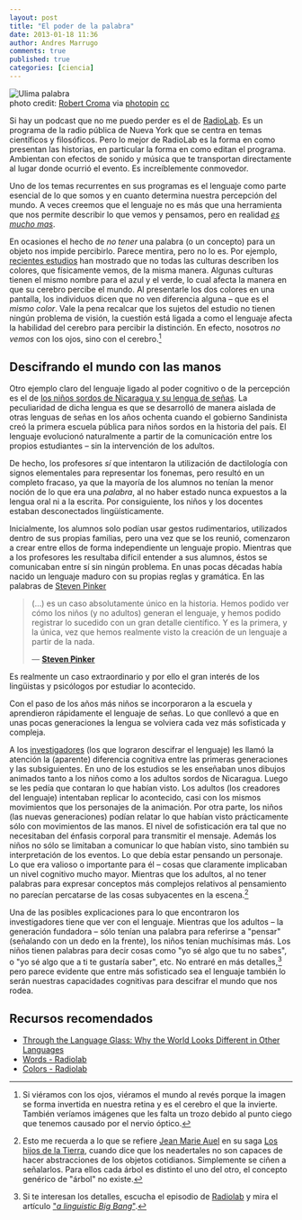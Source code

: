 ```yaml
---
layout: post
title: "El poder de la palabra"
date: 2013-01-18 11:36
author: Andres Marrugo
comments: true
published: true
categories: [ciencia]
---
```


<div class="aic" style="width:500px"><img src="http://d.pr/i/srzb+" alt="Ulima palabra"><br>
photo credit: <a href="http://www.flickr.com/photos/croma/451296682/">Robert Croma</a> via <a href="http://photopin.com">photopin</a> <a href="http://creativecommons.org/licenses/by-nc-sa/2.0/">cc</a></div>


Si hay un podcast que no me puedo perder es el de [RadioLab][9]. Es un programa de la radio pública de Nueva York que se centra en temas científicos y filosóficos. Pero lo mejor de RadioLab es la forma en como presentan las historias, en particular la forma en como editan el programa. Ambientan con efectos de sonido y música que te transportan directamente al lugar donde ocurrió el evento. Es increíblemente conmovedor. 

Uno de los temas recurrentes en sus programas es el lenguaje como parte esencial de lo que somos y en cuanto determina nuestra percepción del mundo. A veces creemos que el lenguaje no es más que una herramienta que nos permite describir lo que vemos y pensamos, pero en realidad [*es mucho mas*][4]. 

<!--more--> 

En ocasiones el hecho de *no tener* una palabra (o un concepto) para un objeto nos impide percibirlo. Parece mentira, pero no lo es. Por ejemplo,  [recientes estudios][6] han mostrado que no todas las culturas describen los colores, que físicamente vemos, de la misma manera. Algunas culturas tienen el mismo nombre para el azul y el verde, lo cual afecta la manera en que su cerebro percibe el mundo. Al presentarle los dos colores en una pantalla, los individuos dicen que no ven diferencia alguna – que es el *mismo color*. Vale la pena recalcar que los sujetos del estudio no tienen ningún problema de visión, la cuestión está ligada a como el lenguaje afecta la habilidad del cerebro para percibir la distinción. En efecto, nosotros *no vemos* con los ojos, sino con el cerebro.[^fn2] 


## Descifrando el mundo con las manos

Otro ejemplo claro del lenguaje ligado al poder cognitivo o de la percepción es el de [los niños sordos de Nicaragua y su lengua de señas][1]. La peculiaridad de dicha lengua es que se desarrolló de manera aislada de otras lenguas de señas en los años ochenta cuando el gobierno Sandinista creó la primera escuela pública para niños sordos en la historia del país. El lenguaje evolucionó naturalmente a partir de la comunicación entre los propios estudiantes – sin la intervención de los adultos. 

De hecho, los profesores *sí* que intentaron la utilización de dactilología con signos elementales para representar los fonemas, pero resultó en un completo fracaso, ya que la mayoría de los alumnos no tenían la menor noción de lo que era una *palabra*, al no haber estado nunca expuestos a la lengua oral ni a la escrita. Por consiguiente, los niños y los docentes estaban desconectados lingüísticamente.

Inicialmente, los alumnos solo podían usar gestos rudimentarios, utilizados dentro de sus propias familias, pero una vez que se los reunió, comenzaron a crear entre ellos de forma independiente un lenguaje propio. Mientras que a los profesores les resultaba difícil entender a sus alumnos, éstos se comunicaban entre sí sin ningún problema. En unas pocas décadas había nacido un lenguaje maduro con su propias reglas y gramática. En las palabras de [Steven Pinker][3]

>(...) es un caso absolutamente único en la historia. Hemos podido ver cómo los niños (y no adultos) generan el lenguaje, y hemos podido registrar lo sucedido con un gran detalle científico. Y es la primera, y la única, vez que hemos realmente visto la creación de un lenguaje a partir de la nada.
>
> — [**Steven Pinker**][3]

Es realmente un caso extraordinario y por ello el gran interés de los lingüistas y psicólogos por estudiar lo acontecido. 

Con el paso de los años más niños se incorporaron a la escuela y aprendieron rápidamente el lenguaje de señas. Lo que conllevó a que en unas pocas generaciones la lengua se volviera cada vez más sofisticada y compleja. 

A los [investigadores][2] (los que lograron descifrar el lenguaje) les llamó la atención la (aparente) diferencia cognitiva entre las primeras generaciones y las subsiguientes. 
En uno de los estudios se les enseñaban unos dibujos animados tanto a los niños como a los adultos sordos de Nicaragua. Luego se les pedía que contaran lo que habían visto. Los adultos (los creadores del lenguaje) intentaban replicar lo acontecido, casi con los mismos movimientos que los personajes de la animación. Por otra parte, los niños (las nuevas generaciones) podían relatar lo que habían visto prácticamente sólo con movimientos de las manos. El nivel de sofisticación era tal que no necesitaban del énfasis corporal para transmitir el mensaje. Además los niños no sólo se limitaban a comunicar lo que habían visto, sino también su interpretación de los eventos. Lo que debía estar pensando un personaje. Lo que era valioso o importante para él – cosas que claramente implicaban un nivel cognitivo mucho mayor. Mientras que los adultos, al no tener palabras para expresar conceptos más complejos relativos al pensamiento no parecían percatarse de las cosas subyacentes en la escena.[^fn4] 

[^fn4]: Esto me recuerda a lo que se refiere [Jean Marie Auel][7] en su saga [Los hijos de la Tierra][8], cuando dice que los neadertales no son capaces de hacer abstracciones de los objetos cotidianos. Simplemente se ciñen a señalarlos. Para ellos cada árbol es distinto el uno del otro, el concepto genérico de "árbol" no existe. 

Una de las posibles explicaciones para lo que encontraron los investigadores tiene que ver con el lenguaje. Mientras que los adultos – la generación fundadora – sólo tenían una palabra para referirse a "pensar" (señalando con un dedo en la frente), los niños tenían muchísimas más. Los niños tienen palabras para decir cosas  como "yo sé algo que tu no sabes", o "yo sé algo que a ti te gustaría saber", etc. No entraré en más detalles,[^fn3] pero parece evidente que entre más sofisticado sea el lenguaje también lo serán nuestras capacidades cognitivas para descifrar el mundo que nos rodea. 

## Recursos recomendados 

- [Through the Language Glass: Why the World Looks Different in Other Languages][6]
- [Words - Radiolab][4]
- [Colors - Radiolab][5]

[^fn3]: Si te interesan los detalles, escucha el episodio de [Radiolab][4] y mira el artículo ["*a linguistic Big Bang*"][3]. 

[^fn2]: Si viéramos con los ojos, viéramos el mundo al revés porque la imagen se forma invertida en nuestra retina y es el cerebro el que la invierte. También veríamos imágenes que les falta un trozo debido al punto ciego que tenemos causado por el nervio óptico. 


[1]: http://es.wikipedia.org/wiki/Idioma_de_se%C3%B1as_de_Nicaragua "Idioma de señas de Nicaragua - Wikipedia, la enciclopedia libre"
[2]: http://www.columbia.edu/~as1038/P01-ann-senghas.html "Ann Senghas"
[3]: http://www.nytimes.com/library/magazine/home/19991024mag-sign-language.html "A Linguistic Big Bang"
[4]: http://www.radiolab.org/2010/aug/09/ "Words - Radiolab"
[5]: http://www.radiolab.org/2012/may/21/ "Colors - Radiolab"
[6]: http://www.amazon.com/exec/obidos/ASIN/080508195X/radiolabbooks-20/ "Through the Language Glass: Why the World Looks Different in Other Languages: Guy Deutscher: 9780805081954: Amazon.com: Books"
[7]: http://es.wikipedia.org/wiki/Jean_M._Auel "Jean M. Auel - Wikipedia, la enciclopedia libre"
[8]: http://es.wikipedia.org/wiki/Los_hijos_de_la_tierra "Los hijos de la tierra - Wikipedia, la enciclopedia libre"
[9]: http://www.radiolab.org/series/podcasts/ "Podcasts - Radiolab"